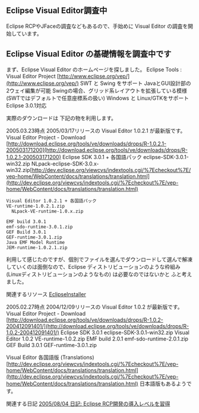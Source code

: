 ## Eclipse Visual Editor調査中

Eclipse RCPやJFaceの調査などもあるので、手始めに Visual Editor の調査を開始しています。






## Eclipse Visual Editor の基礎情報を調査中です


まず、Eclipse Visual Editor のホームページを探しました。
Eclipse Tools : Visual Editor Project
  [http://www.eclipse.org/vep/](http://www.eclipse.org/vep/)
  SWT と Swing をサポート
    JavaとGUI設計部の 2ウェイ編集が可能
    Swingの場合、グリッド系レイアウトを拡張している模様 (SWTではデフォルトで任意座標系の扱い)
    Windows と Linux/GTKをサポート
    Eclipse 3.0.1対応
  


実際のダウンロードは 下記の物を利用します。


2005.03.23時点 2005/03/17リリースの Visual Editor 1.0.2.1 が最新版です。
Visual Editor Project - Download
  [http://download.eclipse.org/tools/ve/downloads/drops/R-1.0.2.1-200503171200](http://download.eclipse.org/tools/ve/downloads/drops/R-1.0.2.1-200503171200)
  Eclipse SDK 3.0.1 + 各国語パック
    eclipse-SDK-3.0.1-win32.zip
      NLpack-eclipse-SDK-3.0.x-win32.zip[http://dev.eclipse.org/viewcvs/indextools.cgi/%7Echeckout%7E/vep-home/WebContent/docs/translations/translation.html](http://dev.eclipse.org/viewcvs/indextools.cgi/%7Echeckout%7E/vep-home/WebContent/docs/translations/translation.html)
    
    Visual Editor 1.0.2.1 + 各国語パック
    VE-runtime-1.0.2.1.zip
      NLpack-VE-runtime-1.0.x.zip
    
    EMF build 3.0.1
    emf-sdo-runtime-3.0.1.zip
    GEF Build 3.0.1
    GEF-runtime-3.0.1.zip
    Java EMF Model Runtime
    JEM-runtime-1.0.2.1.zip
  


利用して感じたのですが、個別でファイルを選んでダウンロードして選んで解凍していくのは面倒なので、Eclipse ディストリビューションのような枠組み
(Linuxディストリビューションのようなもの) は必要なのではないかと ふと考えました。

関連するリソース
[EclipseInstaller](http://www.igapyon.jp/igapyon/diary/keyword/eclipseinstaller.html)



2005.02.27時点 2004/12/09リリースの Visual Editor 1.0.2 が最新版です。
Visual Editor Project - Download
  [http://download.eclipse.org/tools/ve/downloads/drops/R-1.0.2-200412091401/](http://download.eclipse.org/tools/ve/downloads/drops/R-1.0.2-200412091401/)
  Eclipse SDK 3.0.1
    eclipse-SDK-3.0.1-win32.zip
    Visual Editor 1.0.2
    VE-runtime-1.0.2.zip
    EMF build 2.0.1
    emf-sdo-runtime-2.0.1.zip
    GEF Build 3.0.1
    GEF-runtime-3.0.1.zip
  
  Visual Editor 各国語版 (Translations)
  [http://dev.eclipse.org/viewcvs/indextools.cgi/%7Echeckout%7E/vep-home/WebContent/docs/translations/translation.html](http://dev.eclipse.org/viewcvs/indextools.cgi/%7Echeckout%7E/vep-home/WebContent/docs/translations/translation.html)
  日本語版もあるようです。


関連する日記
[2005/08/04 日記: Eclipse RCP開発の導入レベルを習得](ig050804.html)